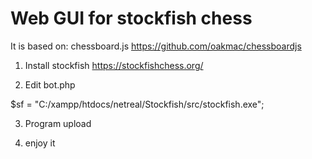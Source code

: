 Web GUI for stockfish chess
===========================

It is based on: chessboard.js
https://github.com/oakmac/chessboardjs

1. Install stockfish
https://stockfishchess.org/

2. Edit bot.php

$sf  = "C:/xampp/htdocs/netreal/Stockfish/src/stockfish.exe";

3. Program upload

4. enjoy it